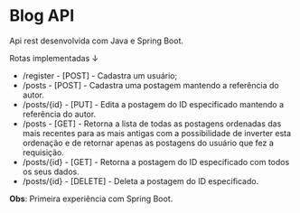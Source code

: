 # Blog API

Api rest desenvolvida com Java e Spring Boot.

Rotas implementadas ↓

* /register - [POST] - Cadastra um usuário;
* /posts - [POST] - Cadastra uma postagem mantendo a referência do autor.
* /posts/{id} - [PUT] - Edita a postagem do ID especificado mantendo a referência do autor.
* /posts - [GET] - Retorna a lista de todas as postagens ordenadas das mais recentes para as mais antigas com a possibilidade de inverter esta ordenação e de retornar apenas as postagens do usuário que fez a requisição.
* /posts/{id} - [GET] - Retorna a postagem do ID especificado com todos os seus dados.
* /posts/{id} - [DELETE] - Deleta a postagem do ID especificado.

**Obs**: Primeira experiência com Spring Boot.
